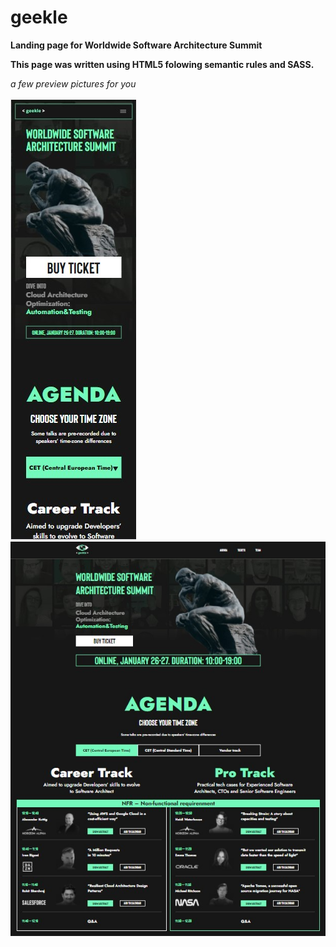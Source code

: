 # geekle
**Landing page for Worldwide Software Architecture Summit**

**This page was written using HTML5 folowing semantic rules and SASS.**

*a few preview pictures for you*


![mobile version of the Landing page for Worldwide Software Architecture Summit](https://github.com/denis-gavrilenko0910/preview-pictures/blob/master/Screenshot%202021-02-25%20015126.jpg)![desktop version of the Landing page for Worldwide Software Architecture Summit](https://github.com/denis-gavrilenko0910/preview-pictures/blob/master/Screenshot%202021-02-25%20014919.jpg)
